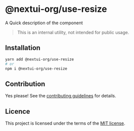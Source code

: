 # @nextui-org/use-resize

A Quick description of the component

> This is an internal utility, not intended for public usage.

## Installation

```sh
yarn add @nextui-org/use-resize
# or
npm i @nextui-org/use-resize
```

## Contribution

Yes please! See the
[contributing guidelines](https://github.com/nextui-org/nextui/blob/master/CONTRIBUTING.md)
for details.

## Licence

This project is licensed under the terms of the
[MIT license](https://github.com/nextui-org/nextui/blob/master/LICENSE).
